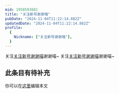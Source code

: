 ```yaml
---
mid: 1958593681
title: "关注新号谢谢喵"
pubDate: "2024-11-04T11:22:14.882Z"
updatedDate: "2024-11-04T11:22:14.882Z"
profile:
  {
    Nickname: ["关注新号谢谢喵"],
  }
---
```


关注[关注新号谢谢喵](https://space.bilibili.com/1958593681)谢谢喵~ 关注[关注新号谢谢喵](https://space.bilibili.com/1958593681)谢谢喵~

## 此条目有待补充
你可以在[这里](https://github.com/Yuhanawa/VTuber.ICU/edit/master/src/content/v/关注新号谢谢喵/index.md)编辑本文
